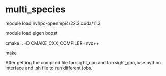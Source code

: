 # multi_species
module load nvhpc-openmpi4/22.3 cuda/11.3

module load eigen boost

cmake .. -D CMAKE_CXX_COMPILER=nvc++

make

After getting the compiled file farrsight_cpu and farrsight_gpu, use python interface and .sh file to run different jobs.
